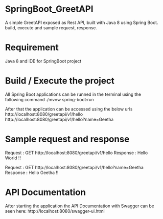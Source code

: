 # SpringBoot_GreetAPI
A simple GreetAPI exposed as Rest API, built with Java 8 using Spring Boot.
build, execute and sample request, response.

# Requirement
Java 8 and IDE for SpringBoot project

# Build / Execute the project
All Spring Boot applications can be runned in the terminal using the following command ./mvnw spring-boot:run

After that the application can be accessed using the below urls 
http://localhost:8080/greetapi/v1/hello
http://localhost:8080/greetapi/v1/hello?name=Geetha

# Sample request and response
Request : GET http://localhost:8080/greetapi/v1/hello
Response : Hello World !!

Request : GET http://localhost:8080/greetapi/v1/hello?name=Geetha
Response : Hello Geetha !!

# API Documentation
After starting the application the API Documentation with Swagger can be seen here: http://localhost:8080/swagger-ui.html
